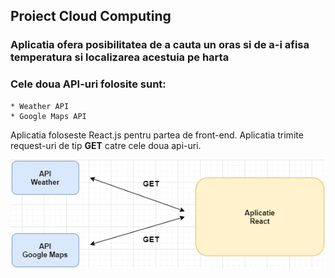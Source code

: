 ## Proiect Cloud Computing

### Aplicatia ofera posibilitatea de a cauta un oras si de a-i afisa temperatura si localizarea acestuia pe harta
### Cele doua API-uri folosite sunt:
    * Weather API
    * Google Maps API

Aplicatia foloseste React.js pentru partea de front-end. Aplicatia trimite request-uri de tip **GET** catre cele doua api-uri.

![](/assets/appstruct.png/)
